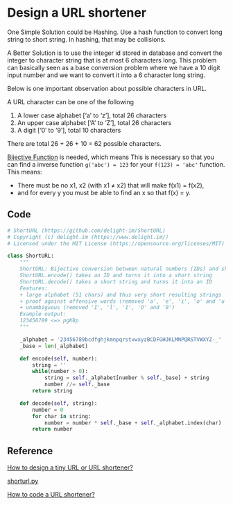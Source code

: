 # Design a URL shortener

One Simple Solution could be Hashing. Use a hash function to convert long string to short string. In hashing, that may be collisions.

A Better Solution is to use the integer id stored in database and convert the integer to character string that is at most 6 characters long. This problem can basically seen as a base conversion problem where we have a 10 digit input number and we want to convert it into a 6 character long string.

Below is one important observation about possible characters in URL.

A URL character can be one of the following
1) A lower case alphabet [‘a’ to ‘z’], total 26 characters
2) An upper case alphabet [‘A’ to ‘Z’], total 26 characters
3) A digit [‘0′ to ‘9’], total 10 characters

There are total 26 + 26 + 10 = 62 possible characters.

[Bijective Function](https://en.wikipedia.org/wiki/Bijection) is needed, which means This is necessary so that you can find a inverse function `g('abc') = 123` for your `f(123) = 'abc'` function. This means:

* There must be no x1, x2 (with x1 ≠ x2) that will make f(x1) = f(x2),
* and for every y you must be able to find an x so that f(x) = y.
  
## Code

```python
# ShortURL (https://github.com/delight-im/ShortURL)
# Copyright (c) delight.im (https://www.delight.im/)
# Licensed under the MIT License (https://opensource.org/licenses/MIT)

class ShortURL:
	"""
	ShortURL: Bijective conversion between natural numbers (IDs) and short strings
	ShortURL.encode() takes an ID and turns it into a short string
	ShortURL.decode() takes a short string and turns it into an ID
	Features:
	+ large alphabet (51 chars) and thus very short resulting strings
	+ proof against offensive words (removed 'a', 'e', 'i', 'o' and 'u')
	+ unambiguous (removed 'I', 'l', '1', 'O' and '0')
	Example output:
	123456789 <=> pgK8p
	"""

	_alphabet = '23456789bcdfghjkmnpqrstvwxyzBCDFGHJKLMNPQRSTVWXYZ-_'
	_base = len(_alphabet)

	def encode(self, number):
		string = ''
		while(number > 0):
			string = self._alphabet[number % self._base] + string
			number //= self._base
		return string

	def decode(self, string):
		number = 0
		for char in string:
			number = number * self._base + self._alphabet.index(char)
		return number
```


## Reference

[How to design a tiny URL or URL shortener?](https://www.geeksforgeeks.org/how-to-design-a-tiny-url-or-url-shortener/)

[shorturl.py](https://github.com/delight-im/ShortURL/blob/master/Python/shorturl.py)

[How to code a URL shortener?](https://stackoverflow.com/questions/742013/how-to-code-a-url-shortener)